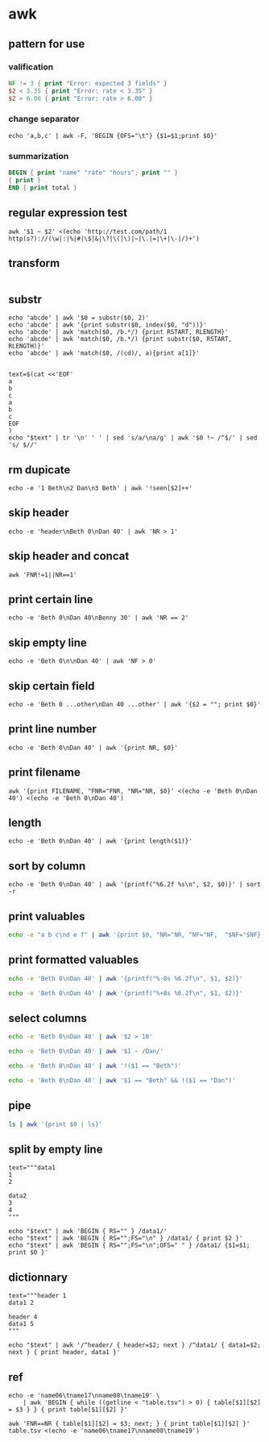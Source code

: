 # awk

## pattern for use

### valification

```awk
NF != 3 { print "Error: expected 3 fields" }
$2 < 3.35 { print "Error: rate < 3.35" }
$2 > 6.00 { print "Error: rate > 6.00" }
```

### change separator

```
echo 'a,b,c' | awk -F, 'BEGIN {OFS="\t"} {$1=$1;print $0}'
```

### summarization

```awk
BEGIN { print "name" "rate" "hours"; print "" }
{ print }
END { print total }
```

## regular expression test

```
awk '$1 ~ $2' <(echo 'http://test.com/path/1 http(s?)://(\w|:|%|#|\$|&|\?|\(|\)|~|\.|=|\+|\-|/)+')
```

## transform

```
```

## substr

```
echo 'abcde' | awk '$0 = substr($0, 2)'
echo 'abcde' | awk '{print substr($0, index($0, "d"))}'
echo 'abcde' | awk 'match($0, /b.*/) {print RSTART, RLENGTH}'
echo 'abcde' | awk 'match($0, /b.*/) {print substr($0, RSTART, RLENGTH)}'
echo 'abcde' | awk 'match($0, /(cd)/, a){print a[1]}'
```


```

text=$(cat <<'EOF'
a
b
c
a
b
c
EOF
)
echo "$text" | tr '\n' ' ' | sed 's/a/\na/g' | awk '$0 !~ /^$/' | sed 's/ $//'

```

## rm dupicate

```
echo -e '1 Beth\n2 Dan\n3 Beth' | awk '!seen[$2]++'
```

## skip header

```
echo -e 'header\nBeth 0\nDan 40' | awk 'NR > 1'
```

## skip header and concat

```
awk 'FNR!=1||NR==1'
```

## print certain line

```
echo -e 'Beth 0\nDan 40\nBenny 30' | awk 'NR == 2'
```

## skip empty line

```
echo -e 'Beth 0\n\nDan 40' | awk 'NF > 0'
```

## skip certain field

```
echo -e 'Beth 0 ...other\nDan 40 ...other' | awk '{$2 = ""; print $0}'
```

## print line number

```
echo -e 'Beth 0\nDan 40' | awk '{print NR, $0}'
```

## print filename

```
awk '{print FILENAME, "FNR="FNR, "NR="NR, $0}' <(echo -e 'Beth 0\nDan 40') <(echo -e 'Beth 0\nDan 40')
```

## length

```
echo -e 'Beth 0\nDan 40' | awk '{print length($1)}'
```

## sort by column

```
echo -e 'Beth 0\nDan 40' | awk '{printf("%6.2f %s\n", $2, $0)}' | sort -r
```

## print valuables

```bash
echo -e "a b c\nd e f" | awk '{print $0, "NR="NR, "NF="NF,  "$NF="$NF}'
```

## print formatted valuables

```bash
echo -e 'Beth 0\nDan 40' | awk '{printf("%-8s %6.2f\n", $1, $2)}'
```

```bash
echo -e 'Beth 0\nDan 40' | awk '{printf("%+8s %6.2f\n", $1, $2)}'
```

## select columns

```bash
echo -e 'Beth 0\nDan 40' | awk '$2 > 10'
```

```bash
echo -e 'Beth 0\nDan 40' | awk '$1 ~ /Dan/'
```

```bash
echo -e 'Beth 0\nDan 40' | awk '!($1 == "Beth")'
```

```bash
echo -e 'Beth 0\nDan 40' | awk '$1 == "Beth" && !($1 == "Dan")'
```

## pipe

```bash
ls | awk '{print $0 | ls}'
```

## split by empty line

```
text="""data1
1
2

data2
3
4
"""

echo "$text" | awk 'BEGIN { RS="" } /data1/'
echo "$text" | awk 'BEGIN { RS="";FS="\n" } /data1/ { print $2 }'
echo "$text" | awk 'BEGIN { RS="";FS="\n";OFS=" " } /data1/ {$1=$1; print $0 }'
```

## dictionnary

```
text="""header 1
data1 2

header 4
data1 5
"""

echo "$text" | awk '/^header/ { header=$2; next } /^data1/ { data1=$2; next } { print header, data1 }'
```

## ref

```
echo -e 'name06\tname17\nname08\tname19' \
    | awk 'BEGIN { while ((getline < "table.tsv") > 0) { table[$1][$2] = $3 } } { print table[$1][$2] }'
```

```
awk 'FNR==NR { table[$1][$2] = $3; next; } { print table[$1][$2] }' table.tsv <(echo -e 'name06\tname17\nname08\tname19')
```
